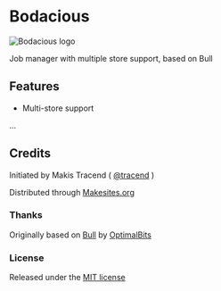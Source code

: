# Bodacious

![Bodacious logo](https://github.com/makesites/bodacious)

Job manager with multiple store support, based on Bull


## Features

* Multi-store support

...


## Credits

Initiated by Makis Tracend ( [@tracend](https://github.com/tracend) )

Distributed through [Makesites.org](http://makesites.org)

### Thanks

Originally based on [Bull](https://github.com/OptimalBits/bull) by [OptimalBits](https://github.com/OptimalBits)

### License

Released under the [MIT license](http://makesites.org/licenses/MIT)

